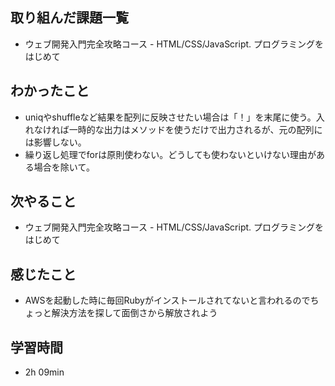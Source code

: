 ## 取り組んだ課題一覧
- ウェブ開発入門完全攻略コース - HTML/CSS/JavaScript. プログラミングをはじめて
## わかったこと
- uniqやshuffleなど結果を配列に反映させたい場合は「！」を末尾に使う。入れなければ一時的な出力はメソッドを使うだけで出力されるが、元の配列には影響しない。
- 繰り返し処理でforは原則使わない。どうしても使わないといけない理由がある場合を除いて。
## 次やること
- ウェブ開発入門完全攻略コース - HTML/CSS/JavaScript. プログラミングをはじめて
## 感じたこと
- AWSを起動した時に毎回Rubyがインストールされてないと言われるのでちょっと解決方法を探して面倒さから解放されよう
## 学習時間
- 2h 09min
